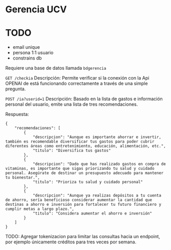 # Gerencia UCV

# TODO

- email unique
- persona 1:1 usuario
- constrains db

Requiere una base de datos llamada `bdgerencia`

`GET /checkia`
Descripción: Permite verificar si la conexión con la Api OPENAI de está funcionando correctamente a través de una simple pregunta.

`POST /ia?userid=1`
Descripción: Basado en la lista de gastos e información personal del usuario, emite una lista de tres recomendaciones.

Respuesta:

```
{
    "recomendaciones": [
        {
            "descripcion": "Aunque es importante ahorrar e invertir, también es recomendable diversificar tus gastos para poder cubrir diferentes áreas como entretenimiento, educación, alimentación, etc.",
            "titulo": "Diversifica tus gastos"
        },
        {
            "descripcion": "Dado que has realizado gastos en compra de vitaminas, es importante que sigas priorizando tu salud y cuidado personal. Asegúrate de destinar un presupuesto adecuado para mantener tu bienestar.",
            "titulo": "Prioriza tu salud y cuidado personal"
        },
        {
            "descripcion": "Aunque ya realizas depósitos a tu cuenta de ahorro, sería beneficioso considerar aumentar la cantidad que destinas a ahorro e inversión para fortalecer tu futuro financiero y cumplir metas a largo plazo.",
            "titulo": "Considera aumentar el ahorro e inversión"
        }
    ]
}
```

TODO: Agregar tokenizacion para limitar las consultas hacia un endpoint, por ejemplo únicamente créditos para tres veces por semana.
